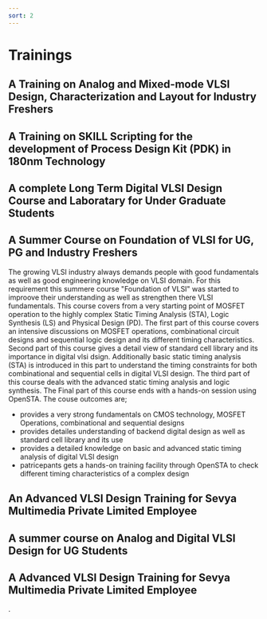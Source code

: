 ```yaml
---
sort: 2
---
```


# Trainings 

## A Training on Analog and Mixed-mode VLSI Design, Characterization and Layout for Industry Freshers

## A Training on SKILL Scripting for the development of Process Design Kit (PDK) in 180nm Technology

## A complete Long Term Digital VLSI Design Course and Laboratary for Under Graduate Students

## A Summer Course on Foundation of VLSI for UG, PG and Industry Freshers

The growing VLSI industry always demands people with good fundamentals as well as good engineering knowledge on VLSI domain. For this requirement this summere course "Foundation of VLSI" was started to improove their understanding as well as strengthen there VLSI fundamentals. This course covers from a very starting point of MOSFET operation to the highly complex Static Timing Analysis (STA), Logic Synthesis (LS) and Physical Design (PD). The first part of this course covers an intensive discussions on MOSFET operations, combinational circuit designs and sequential logic design and its different timing characteristics. Second part of this course gives a detail view of standard cell library and its importance in digital vlsi dsign. Additionally basic static timing analysis (STA) is introduced in this part to understand the timing constraints for both combinational and sequential cells in digital VLSI design. The third part of this course deals with the advanced static timing analysis and logic synthesis. The Final part of this course ends with a hands-on session using OpenSTA. The couse outcomes are;

- provides a very strong fundamentals on CMOS technology, MOSFET Operations, combinational and sequential designs
- provides detailes understanding of backend digital design as well as standard cell library and its use
- provides a detailed knowledge on basic and advanced static timing analysis of digital VLSI design
- patricepants gets a hands-on training facility through OpenSTA to check different timing characteristics of a complex design

## An Advanced VLSI Design Training for Sevya Multimedia Private Limited Employee

## A summer course on Analog and Digital VLSI Design for UG Students

## A Advanced VLSI Design Training for Sevya Multimedia Private Limited Employee 
.
